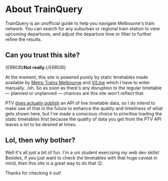 # About TrainQuery

TrainQuery is an unofficial guide to help you navigate Melbourne's train network. You can search for any suburban or regional train station to view upcoming departures, and adjust the departure time or filter to further refine the results.

## Can you trust this site?

{ERROR}**Not really.**{/ERROR}

At the moment, this site is powered purely by static timetables made available by [Metro Trains Melbourne](https://www.metrotrains.com.au/timetables) and [V/Line](https://www.vline.com.au/Timetables/Additional-pages/train-coach-timetable-list) which I have to enter manually...ish. So as soon as there's any disruption to the regular timetable — planned or unplanned — chances are this site won't reflect that.

PTV [does actually publish](https://www.ptv.vic.gov.au/footer/data-and-reporting/datasets/ptv-timetable-api/) an API of live timetable data, so I do intend to make use of that in the future to enhance the quality and timeliness of what gets shown here, but I've made a conscious choice to prioritise loading the static timetables first because the quality of data you get from the PTV API leaves a lot to be desired at times.

## Lol, then why bother?

Well it's all just a bit of fun. I'm a uni student exercising my web dev skills! Besides, if you just want to check the timetables with that huge caveat in mind, then this site is a great way to do that 😉.

Thanks for checking it out!

